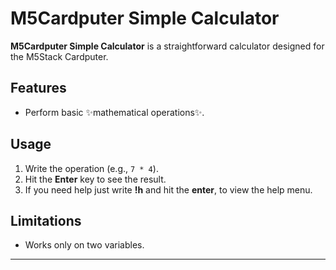 # M5Cardputer Simple Calculator

**M5Cardputer Simple Calculator** is a straightforward calculator designed for the M5Stack Cardputer.

## Features
- Perform basic ✨mathematical operations✨.

## Usage
1. Write the operation (e.g., `7 * 4`).
2. Hit the **Enter** key to see the result.
3. If you need help just write **!h** and hit the **enter**, to view the help menu.

## Limitations
- Works only on two variables.
---
